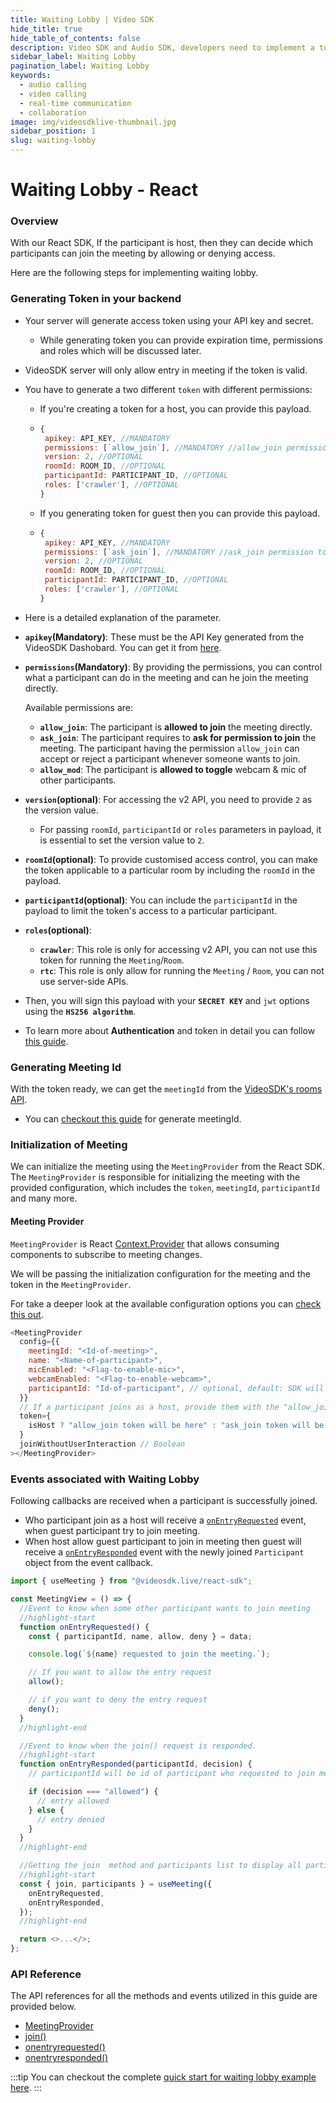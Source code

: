 ```yaml
---
title: Waiting Lobby | Video SDK
hide_title: true
hide_table_of_contents: false
description: Video SDK and Audio SDK, developers need to implement a token server. This requires efforts on both the front-end and backend.
sidebar_label: Waiting Lobby
pagination_label: Waiting Lobby
keywords:
  - audio calling
  - video calling
  - real-time communication
  - collaboration
image: img/videosdklive-thumbnail.jpg
sidebar_position: 1
slug: waiting-lobby
---
```


# Waiting Lobby - React

### Overview

With our React SDK, If the participant is host, then they can decide which participants can join the meeting by allowing or denying access.

Here are the following steps for implementing waiting lobby.

### Generating Token in your backend

- Your server will generate access token using your API key and secret.
  - While generating token you can provide expiration time, permissions and roles which will be discussed later.
- VideoSDK server will only allow entry in meeting if the token is valid.
- You have to generate a two different `token` with different permissions:

  - If you're creating a token for a host, you can provide this payload.

  - ```js
    {
     apikey: API_KEY, //MANDATORY
     permissions: [`allow_join`], //MANDATORY //allow_join permission to directly join meeting
     version: 2, //OPTIONAL
     roomId: ROOM_ID, //OPTIONAL
     participantId: PARTICIPANT_ID, //OPTIONAL
     roles: ['crawler'], //OPTIONAL
    }
    ```
  - If you generating token for guest then you can provide this payload.

  - ```js
    {
     apikey: API_KEY, //MANDATORY
     permissions: [`ask_join`], //MANDATORY //ask_join permission to ask permission to host for joinning meeting
     version: 2, //OPTIONAL
     roomId: ROOM_ID, //OPTIONAL
     participantId: PARTICIPANT_ID, //OPTIONAL
     roles: ['crawler'], //OPTIONAL
    }
    ```

- Here is a detailed explanation of the parameter.

- **`apikey`(Mandatory)**: These must be the API Key generated from the VideoSDK Dashobard. You can get it from [here](https://app.videosdk.live/api-keys).

- **`permissions`(Mandatory)**: By providing the permissions, you can control what a participant can do in the meeting and can he join the meeting directly.

  Available permissions are:

  - **`allow_join`**: The participant is **allowed to join** the meeting directly.
  - **`ask_join`**: The participant requires to **ask for permission to join** the meeting. The participant having the permission `allow_join` can accept or reject a participant whenever someone wants to join.
  - **`allow_mod`**: The participant is **allowed to toggle** webcam & mic of other participants.

- **`version`(optional)**: For accessing the v2 API, you need to provide `2` as the version value.

  - For passing `roomId`, `participantId` or `roles` parameters in payload, it is essential to set the version value to `2`.

- **`roomId`(optional)**: To provide customised access control, you can make the token applicable to a particular room by including the `roomId` in the payload.

- **`participantId`(optional)**: You can include the `participantId` in the payload to limit the token's access to a particular participant.

- **`roles`(optional)**:

  - **`crawler`**: This role is only for accessing v2 API, you can not use this token for running the `Meeting`/`Room`.
  - **`rtc`**: This role is only allow for running the `Meeting` / `Room`, you can not use server-side APIs.

- Then, you will sign this payload with your **`SECRET KEY`** and `jwt` options using the **`HS256 algorithm`**.

- To learn more about **Authentication** and token in detail you can follow [this guide](../authentication-and-token).

### Generating Meeting Id

With the token ready, we can get the `meetingId` from the [VideoSDK's rooms API](/api-reference/realtime-communication/create-room).

- You can [checkout this guide](/react/guide/video-and-audio-calling-api-sdk/setup-call/initialise-meeting#generating-meeting-id) for generate meetingId.

### Initialization of Meeting

We can initialize the meeting using the `MeetingProvider` from the React SDK. The `MeetingProvider` is responsible for initializing the meeting with the provided configuration, which includes the `token`, `meetingId`, `participantId` and many more.

#### Meeting Provider

`MeetingProvider` is React [Context.Provider](https://reactjs.org/docs/context.html#contextprovider) that allows consuming components to subscribe to meeting changes.

We will be passing the initialization configuration for the meeting and the token in the `MeetingProvider`.

For take a deeper look at the available configuration options you can [check this out](/react/guide/video-and-audio-calling-api-sdk/setup-call/initialise-meeting#initialization-of-meeting).

```js
<MeetingProvider
  config={{
    meetingId: "<Id-of-meeting>",
    name: "<Name-of-participant>",
    micEnabled: "<Flag-to-enable-mic>",
    webcamEnabled: "<Flag-to-enable-webcam>",
    participantId: "Id-of-participant", // optional, default: SDK will generate
  }}
  // If a participant joins as a host, provide them with the "allow_join" permission token. Otherwise, provide the "ask_join" permission token.
  token={
    isHost ? "allow_join token will be here" : "ask_join token will be here"
  }
  joinWithoutUserInteraction // Boolean
></MeetingProvider>
```

### Events associated with Waiting Lobby

Following callbacks are received when a participant is successfully joined.

- Who participant join as a host will receive a [`onEntryRequested`](react/api/sdk-reference/use-meeting/events#onentryrequested) event, when guest participant try to join meeting.
- When host allow guest participant to join in meeting then guest will receive a [`onEntryResponded`](react/api/sdk-reference/use-meeting/events#onentryresponded) event with the newly joined `Participant` object from the event callback.

```js
import { useMeeting } from "@videosdk.live/react-sdk";

const MeetingView = () => {
  //Event to know when some other participant wants to join meeting
  //highlight-start
  function onEntryRequested() {
    const { participantId, name, allow, deny } = data;

    console.log(`${name} requested to join the meeting.`);

    // If you want to allow the entry request
    allow();

    // if you want to deny the entry request
    deny();
  }
  //highlight-end

  //Event to know when the join() request is responded.
  //highlight-start
  function onEntryResponded(participantId, decision) {
    // participantId will be id of participant who requested to join meeting

    if (decision === "allowed") {
      // entry allowed
    } else {
      // entry denied
    }
  }
  //highlight-end

  //Getting the join  method and participants list to display all participants from hook and assigning event callbacks
  //highlight-start
  const { join, participants } = useMeeting({
    onEntryRequested,
    onEntryResponded,
  });
  //highlight-end

  return <>...</>;
};
```

### API Reference

The API references for all the methods and events utilized in this guide are provided below.

- [MeetingProvider](/react/api/sdk-reference/meeting-provider)
- [join()](/react/api/sdk-reference/use-meeting/methods#join)
- [onentryrequested()](/react/api/sdk-reference/use-meeting/events#onentryrequested)
- [onentryresponded()](/react/api/sdk-reference/use-meeting/events#onentryresponded)

:::tip
You can checkout the complete [quick start for waiting lobby example here](https://github.com/videosdk-live/quickstart/tree/main/react-rtc).
:::
